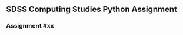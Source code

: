 ## SDSS Computing Studies Python Assignment
### Assignment #xx <Title> (Total Marks xx)

Objectives:
* 

There are many ways that we can use the print statement.  
Refer to output.py for some of the different options available.

Remember that we can "cast" variables as different types.
Open casting.py.  Set a breakpoint at the beginning of your program and step through to see the changes after each command.

##### Task 1
Write a program that asks the user to enter in 2 short sides and then the longest side of a triangle. Determine if it forms a right triangle using the Pythagorean theorem.  If any of the entries are not integers, the program will not perform the calculation
(2 points) 

